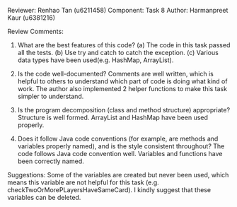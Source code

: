 Reviewer: Renhao Tan (u6211458)
Component: Task 8
Author: Harmanpreet Kaur (u6381216)

Review Comments:

1. What are the best features of this code?
   (a) The code in this task passed all the tests.
   (b) Use try and catch to catch the exception.
   (c) Various data types have been used(e.g. HashMap, ArrayList).

2. Is the code well-documented?
   Comments are well written, which is helpful to others to understand which part of code is doing what kind of work.
   The author also implemented 2 helper functions to make this task simpler to understand.

3. Is the program decomposition (class and method structure) appropriate?
   Structure is well formed. ArrayList and HashMap have been used properly.

4. Does it follow Java code conventions (for example, are methods and variables properly named), and is the style consistent throughout?
   The code follows Java code convention well. Variables and functions have been correctly named.

Suggestions:
   Some of the variables are created but never been used, which means this variable are not helpful for this task
   (e.g. checkTwoOrMorePLayersHaveSameCard). I kindly suggest that these variables can be deleted.